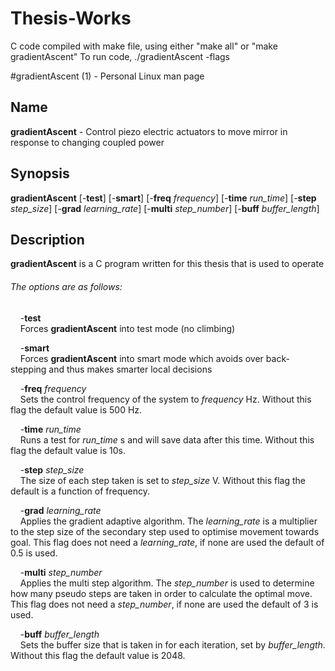 # Thesis-Works

C code compiled with make file, using either "make all" or "make gradientAscent"
To run code, ./gradientAscent -flags

#gradientAscent (1) - Personal Linux man page
## **Name**
**gradientAscent** - Control piezo electric actuators to move mirror in response to changing coupled power
  
## **Synopsis**
**gradientAscent** \[\-**test**] \[\-**smart**] \[\-**freq** _frequency_] \[\-**time** _run\_time_] \[\-**step** _step\_size_] \[\-**grad** _learning\_rate_] \[\-**multi** _step\_number_] \[\-**buff** _buffer\_length_] 

## **Description**
**gradientAscent** is a C program written for this thesis that is used to operate 

###### The options are as follows:
&nbsp;&nbsp;&nbsp;&nbsp;\-**test** \
&nbsp;&nbsp;&nbsp;&nbsp;Forces **gradientAscent** into test mode (no climbing)

&nbsp;&nbsp;&nbsp;&nbsp;\-**smart** \
&nbsp;&nbsp;&nbsp;&nbsp;Forces **gradientAscent** into smart mode which avoids over back-stepping and thus makes smarter local decisions

&nbsp;&nbsp;&nbsp;&nbsp;\-**freq** _frequency_ \
&nbsp;&nbsp;&nbsp;&nbsp;Sets the control frequency of the system to _frequency_ Hz. Without this flag the default value is 500 Hz.

&nbsp;&nbsp;&nbsp;&nbsp;\-**time** _run\_time_ \
&nbsp;&nbsp;&nbsp;&nbsp;Runs a test for _run\_time_ s and will save data after this time. Without this flag the default value is 10s.

&nbsp;&nbsp;&nbsp;&nbsp;\-**step** _step\_size_ \
&nbsp;&nbsp;&nbsp;&nbsp;The size of each step taken is set to _step\_size_ V. Without this flag the default is a function of frequency.

&nbsp;&nbsp;&nbsp;&nbsp;\-**grad** _learning\_rate_ \
&nbsp;&nbsp;&nbsp;&nbsp;Applies the gradient adaptive algorithm. The _learning\_rate_ is a multiplier to the step size of the secondary step used to optimise movement towards goal. This flag does not need a _learning\_rate_, if none are used the default of 0.5 is used.

&nbsp;&nbsp;&nbsp;&nbsp;\-**multi** _step\_number_ \
&nbsp;&nbsp;&nbsp;&nbsp;Applies the multi step algorithm. The _step\_number_ is used to determine how many pseudo steps are taken in order to calculate the optimal move. This flag does not need a _step\_number_, if none are used the default of 3 is used.

&nbsp;&nbsp;&nbsp;&nbsp;\-**buff** _buffer\_length_ \
&nbsp;&nbsp;&nbsp;&nbsp;Sets the buffer size that is taken in for each iteration, set by _buffer\_length_. Without this flag the default value is 2048.
